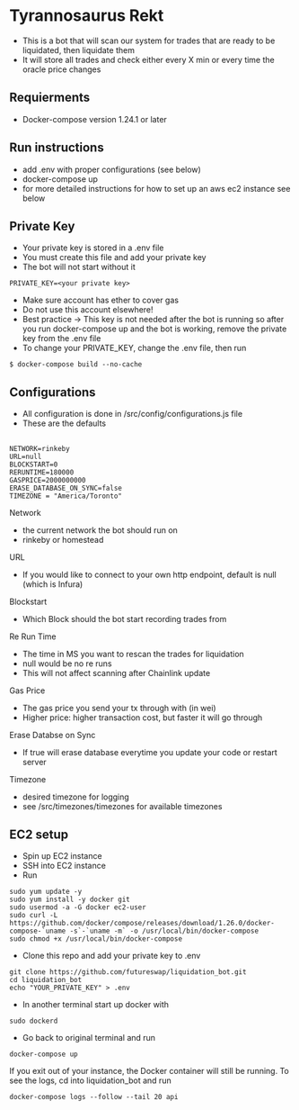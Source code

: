 # Tyrannosaurus Rekt
* This is a bot that will scan our system for trades that are ready to be liquidated, then liquidate them
* It will store all trades and check either every X min or every time the oracle price changes

## Requierments 
* Docker-compose version 1.24.1 or later

## Run instructions
* add .env with proper configurations (see below)
* docker-compose up
* for more detailed instructions for how to set up an aws ec2 instance see below

## Private Key 
* Your private key is stored in a .env file 
* You must create this file and add your private key
* The bot will not start without it
```
PRIVATE_KEY=<your private key>
```
* Make sure account has ether to cover gas
* Do not use this account elsewhere!
* Best practice -> This key is not needed after the bot is running so after you run docker-compose up and the bot is working, remove the private key from the .env file
* To change your PRIVATE_KEY, change the .env file, then run
```
$ docker-compose build --no-cache
```

## Configurations
* All configuration is done in /src/config/configurations.js file
* These are the defaults
## 
```
NETWORK=rinkeby
URL=null
BLOCKSTART=0 
RERUNTIME=180000
GASPRICE=2000000000
ERASE_DATABASE_ON_SYNC=false
TIMEZONE = "America/Toronto"
```

Network
* the current network the bot should run on 
* rinkeby or homestead

URL
* If you would like to connect to your own http endpoint, default is null (which is Infura)

Blockstart
* Which Block should the bot start recording trades from 

Re Run Time
* The time in MS you want to rescan the trades for liquidation
* null would be no re runs 
* This will not affect scanning after Chainlink update

Gas Price 
* The gas price you send your tx through with (in wei)
* Higher price: higher transaction cost, but faster it will go through

Erase Databse on Sync
* If true will erase database everytime you update your code or restart server 

Timezone 
* desired timezone for logging
* see /src/timezones/timezones for available timezones

## EC2 setup
* Spin up EC2 instance
* SSH into EC2 instance 
* Run
```
sudo yum update -y
sudo yum install -y docker git
sudo usermod -a -G docker ec2-user
sudo curl -L https://github.com/docker/compose/releases/download/1.26.0/docker-compose-`uname -s`-`uname -m` -o /usr/local/bin/docker-compose
sudo chmod +x /usr/local/bin/docker-compose
```
* Clone this repo and add your private key to .env
```
git clone https://github.com/futureswap/liquidation_bot.git
cd liquidation_bot
echo "YOUR_PRIVATE_KEY" > .env
```
* In another terminal start up docker with 
```
sudo dockerd
```

* Go back to original terminal and run 
```
docker-compose up 
```

If you exit out of your instance, the Docker container will still be running. To see the logs, cd into liquidation_bot and run 
```
docker-compose logs --follow --tail 20 api
```

